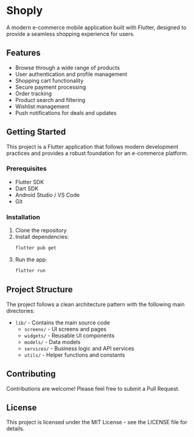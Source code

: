 # Shoply

A modern e-commerce mobile application built with Flutter, designed to provide a seamless shopping experience for users.

## Features

- Browse through a wide range of products
- User authentication and profile management
- Shopping cart functionality
- Secure payment processing
- Order tracking
- Product search and filtering
- Wishlist management
- Push notifications for deals and updates

## Getting Started

This project is a Flutter application that follows modern development practices and provides a robust foundation for an e-commerce platform.

### Prerequisites

- Flutter SDK
- Dart SDK
- Android Studio / VS Code
- Git

### Installation

1. Clone the repository
2. Install dependencies:
   ```bash
   flutter pub get
   ```
3. Run the app:
   ```bash
   flutter run
   ```

## Project Structure

The project follows a clean architecture pattern with the following main directories:

- `lib/` - Contains the main source code
  - `screens/` - UI screens and pages
  - `widgets/` - Reusable UI components
  - `models/` - Data models
  - `services/` - Business logic and API services
  - `utils/` - Helper functions and constants

## Contributing

Contributions are welcome! Please feel free to submit a Pull Request.

## License

This project is licensed under the MIT License - see the LICENSE file for details.
